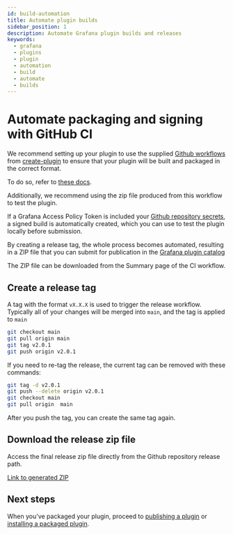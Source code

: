 ```yaml
---
id: build-automation
title: Automate plugin builds
sidebar_position: 1
description: Automate Grafana plugin builds and releases
keywords:
  - grafana
  - plugins
  - plugin
  - automation
  - build
  - automate
  - builds
---
```


# Automate packaging and signing with GitHub CI

We recommend setting up your plugin to use the supplied [Github workflows](../create-a-plugin/develop-a-plugin/set-up-github-workflows.md) from [create-plugin](../get-started/get-started.mdx)
to ensure that your plugin will be built and packaged in the correct format.

To do so, refer to [these docs](https://github.com/grafana/plugin-actions/blob/main/build-plugin/README.md).

Additionally, we recommend using the zip file produced from this workflow to test the plugin.

If a Grafana Access Policy Token is included your [Github repository secrets](https://docs.github.com/en/codespaces/managing-codespaces-for-your-organization/managing-development-environment-secrets-for-your-repository-or-organization), a signed build is automatically created, which you can use to test the plugin locally before submission.

By creating a release tag, the whole process becomes automated, resulting in a ZIP file that you can submit for publication in the [Grafana plugin catalog](https://grafana.com/plugins)

The ZIP file can be downloaded from the Summary page of the CI workflow.

## Create a release tag

A tag with the format `vX.X.X` is used to trigger the release workflow. Typically all of your changes will be merged into `main`, and the tag is applied to `main`

```BASH
git checkout main
git pull origin main
git tag v2.0.1
git push origin v2.0.1
```

If you need to re-tag the release, the current tag can be removed with these commands:

```BASH
git tag -d v2.0.1
git push --delete origin v2.0.1
git checkout main
git pull origin  main
```

After you push the tag, you can create the same tag again.

## Download the release zip file

Access the final release zip file directly from the Github repository release path.

[Link to generated ZIP](https://github.com/briangann/grafana-gauge-panel/releases/download/v2.0.1/briangann-gauge-panel-2.0.1.zip)

## Next steps

When you've packaged your plugin, proceed to [publishing a plugin](./publish-or-update-a-plugin.md) or [installing a packaged plugin](https://grafana.com/docs/grafana/latest/administration/plugin-management/#install-a-packaged-plugin).

